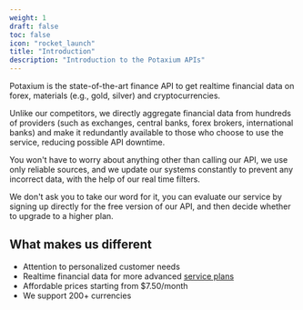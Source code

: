 ```yaml
---
weight: 1
draft: false
toc: false
icon: "rocket_launch"
title: "Introduction"
description: "Introduction to the Potaxium APIs"
---
```


Potaxium is the state-of-the-art finance API to get realtime financial data on forex, materials (e.g., gold, silver)
and cryptocurrencies.

Unlike our competitors, we directly aggregate financial data from hundreds of providers (such as exchanges, central banks,
forex brokers, international banks) and make it redundantly available to those who choose to use the service, reducing
possible API downtime.

You won't have to worry about anything other than calling our API, we use only reliable sources, and we update
our systems constantly to prevent any incorrect data, with the help of our real time filters.

We don't ask you to take our word for it, you can evaluate our service by signing up directly for the free version
of our API, and then decide whether to upgrade to a higher plan.

## What makes us different
- Attention to personalized customer needs
- Realtime financial data for more advanced [service plans](/docs/pricing)
- Affordable prices starting from $7.50/month
- We support 200+ currencies
